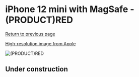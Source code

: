 # iPhone 12 mini with MagSafe - (PRODUCT)RED

[Return to previous page](/iphone_12)

[High-resolution image from Apple](https://store.storeimages.cdn-apple.com/8756/as-images.apple.com/is/MHMR3?wid=4500&hei=4500&fmt=png)

<div style="width: 500px"><img src="/almost_uncompressed/MHMR3.webp" alt="(PRODUCT)RED"></div>

## Under construction
